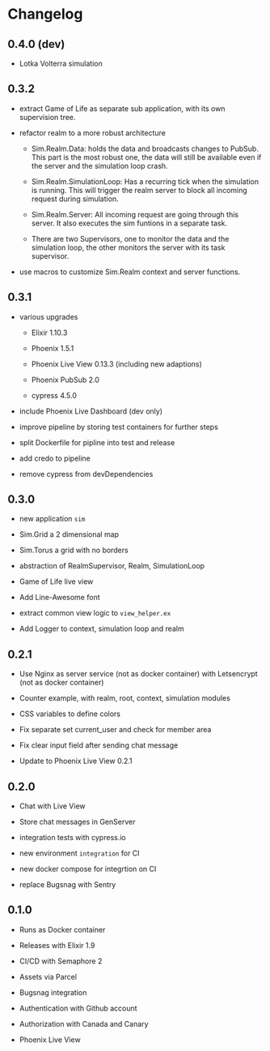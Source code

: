 # Changelog

## 0.4.0 (dev)

* Lotka Volterra simulation

## 0.3.2

* extract Game of Life as separate sub application, with its own supervision tree.

* refactor realm to a more robust architecture

  * Sim.Realm.Data: holds the data and broadcasts changes to PubSub. This part is the most robust one, the data will still be available even if the server and the simulation loop crash.

  * Sim.Realm.SimulationLoop: Has a recurring tick when the simulation is running. This will trigger the realm server to block all incoming request during simulation.

  * Sim.Realm.Server: All incoming request are going through this server. It also executes the sim funtions in a separate task.

  * There are two Supervisors, one to monitor the data and the simulation loop, the other monitors the server with its task supervisor.

* use macros to customize Sim.Realm context and server functions.

## 0.3.1

* various upgrades

  * Elixir 1.10.3

  * Phoenix 1.5.1

  * Phoenix Live View 0.13.3 (including new adaptions)

  * Phoenix PubSub 2.0

  * cypress 4.5.0

* include Phoenix Live Dashboard (dev only)

* improve pipeline by storing test containers for further steps

* split Dockerfile for pipline into test and release

* add credo to pipeline

* remove cypress from devDependencies


## 0.3.0

* new application ```sim```

* Sim.Grid a 2 dimensional map

* Sim.Torus a grid with no borders

* abstraction of RealmSupervisor, Realm, SimulationLoop

* Game of Life live view

* Add Line-Awesome font

* extract common view logic to ```view_helper.ex```

* Add Logger to context, simulation loop and realm

## 0.2.1

* Use Nginx as server service (not as docker container)
  with Letsencrypt (not as docker container)

* Counter example, with realm, root, context, simulation modules

* CSS variables to define colors

* Fix separate set current_user and check for member area

* Fix clear input field after sending chat message

* Update to Phoenix Live View 0.2.1

## 0.2.0

* Chat with Live View

* Store chat messages in GenServer

* integration tests with cypress.io

* new environment `integration` for CI

* new docker compose for integrtion on CI

* replace Bugsnag with Sentry

## 0.1.0

* Runs as Docker container

* Releases with Elixir 1.9

* CI/CD with Semaphore 2

* Assets via Parcel

* Bugsnag integration

* Authentication with Github account

* Authorization with Canada and Canary

* Phoenix Live View
